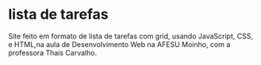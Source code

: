 # lista de tarefas
Site feito em formato de lista de tarefas com grid, usando JavaScript, CSS, e HTML,na aula de Desenvolvimento Web na AFESU Moinho, com a professora Thaís Carvalho.

